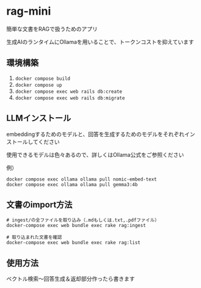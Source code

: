 # rag-mini

簡単な文書をRAGで扱うためのアプリ

生成AIのランタイムにOllamaを用いることで、トークンコストを抑えています

## 環境構築

1. `docker compose build`
2. `docker compose up`
3. `docker compose exec web rails db:create`
4. `docker compose exec web rails db:migrate`

## LLMインストール

embeddingするためのモデルと、回答を生成するためのモデルをそれぞれインストールしてください

使用できるモデルは色々あるので、詳しくはOllama公式をご参照ください

例）

```
docker compose exec ollama ollama pull nomic-embed-text
docker compose exec ollama ollama pull gemma3:4b
```

## 文書のimport方法

```
# ingest/の全ファイルを取り込み（.mdもしくは.txt,.pdfファイル）
docker-compose exec web bundle exec rake rag:ingest

# 取り込まれた文書を確認
docker-compose exec web bundle exec rake rag:list
```

## 使用方法

ベクトル検索〜回答生成＆返却部分作ったら書きます
